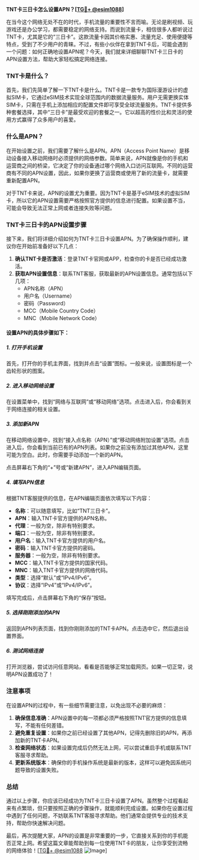 **TNT卡三日卡怎么设置APN？[[TG💪+ @esim1088](https://t.me/s/esim1088)]**

在当今这个网络无处不在的时代，手机流量的重要性不言而喻。无论是刷视频、玩游戏还是办公学习，都需要稳定的网络支持。而说到流量卡，相信很多人都听说过TNT卡，尤其是它的“三日卡”。这款流量卡因其价格实惠、流量充足、使用便捷等特点，受到了不少用户的青睐。不过，有些小伙伴在拿到TNT卡后，可能会遇到一个问题：如何正确地设置APN呢？今天，我们就来详细聊聊TNT卡三日卡的APN设置方法，帮助大家轻松搞定网络连接。

### TNT卡是什么？

首先，我们先简单了解一下TNT卡是什么。TNT卡是一款专为国际漫游设计的虚拟SIM卡，它通过eSIM技术实现全球范围内的数据流量服务。用户无需更换实体SIM卡，只需在手机上添加相应的配置文件即可享受全球流量服务。TNT卡提供多种套餐选择，其中“三日卡”是最受欢迎的套餐之一。它以超高的性价比和灵活的使用方式赢得了众多用户的喜爱。

### 什么是APN？

在开始设置之前，我们需要了解什么是APN。APN（Access Point Name）是移动设备接入移动网络时必须提供的网络参数。简单来说，APN就像是你的手机和运营商之间的桥梁，它决定了你的设备通过哪个网络入口访问互联网。不同的运营商有不同的APN设置，因此，如果你更换了运营商或使用了新的流量卡，就需要重新配置APN。

对于TNT卡来说，APN的设置尤为重要。因为TNT卡是基于eSIM技术的虚拟SIM卡，所以它的APN设置需要严格按照官方提供的信息进行配置。如果设置不当，可能会导致无法正常上网或者连接失败等问题。

### TNT卡三日卡的APN设置步骤

接下来，我们将详细介绍如何为TNT卡三日卡设置APN。为了确保操作顺利，建议你在开始前准备好以下几点：

1. **确认TNT卡是否激活**：登录TNT卡官网或APP，检查你的卡是否已经成功激活。
2. **获取APN设置信息**：联系TNT客服，获取最新的APN设置信息。通常包括以下几项：
   - APN名称（APN）
   - 用户名（Username）
   - 密码（Password）
   - MCC（Mobile Country Code）
   - MNC（Mobile Network Code）

#### 设置APN的具体步骤如下：

##### 1. 打开手机设置
首先，打开你的手机主界面，找到并点击“设置”图标。一般来说，设置图标是一个齿轮形状的图案。

##### 2. 进入移动网络设置
在设置菜单中，找到“网络与互联网”或“移动网络”选项。点击进入后，你会看到关于网络连接的相关设置。

##### 3. 添加新APN
在移动网络设置中，找到“接入点名称（APN）”或“移动网络附加设置”选项。点击进入后，你会看到当前已有的APN列表。如果你之前没有添加过其他APN，这里可能为空白。此时，你需要手动添加一个新的APN。

点击屏幕右下角的“+”号或“新建APN”，进入APN编辑页面。

##### 4. 填写APN信息
根据TNT客服提供的信息，在APN编辑页面依次填写以下内容：

- **名称**：可以随意填写，比如“TNT三日卡”。
- **APN**：输入TNT卡官方提供的APN名称。
- **代理**：一般为空，除非有特别要求。
- **端口**：一般为空，除非有特别要求。
- **用户名**：输入TNT卡官方提供的用户名。
- **密码**：输入TNT卡官方提供的密码。
- **服务器**：一般为空，除非有特别要求。
- **MCC**：输入TNT卡官方提供的国家代码。
- **MNC**：输入TNT卡官方提供的网络代码。
- **类型**：选择“默认”或“IPv4/IPv6”。
- **协议**：选择“IPv4”或“IPv4/IPv6”。

填写完成后，点击屏幕右下角的“保存”按钮。

##### 5. 选择刚刚添加的APN
返回到APN列表页面，找到你刚刚添加的TNT卡APN。点击选中它，然后退出设置界面。

##### 6. 测试网络连接
打开浏览器，尝试访问任意网站，看看是否能够正常加载网页。如果一切正常，说明APN设置成功了！

### 注意事项

在设置APN的过程中，有一些细节需要注意，以免出现不必要的麻烦：

1. **确保信息准确**：APN设置中的每一项都必须严格按照TNT官方提供的信息填写，不能有任何差错。
2. **避免重复设置**：如果你之前已经设置了其他APN，记得先删除旧的APN，再添加新的TNT卡APN。
3. **检查网络状态**：如果设置完成后仍然无法上网，可以尝试重启手机或联系TNT客服寻求帮助。
4. **更新系统版本**：确保你的手机操作系统是最新的版本，这样可以避免因系统问题导致的设置失败。

### 总结

通过以上步骤，你应该已经成功为TNT卡三日卡设置了APN。虽然整个过程看起来有点繁琐，但只要按照正确的步骤操作，就能顺利完成设置。如果你在设置过程中遇到了任何问题，不妨联系TNT客服寻求帮助。他们通常会提供专业的技术支持，帮助你快速解决问题。

最后，再次提醒大家，APN的设置是非常重要的一步，它直接关系到你的手机能否正常上网。希望这篇文章能帮助到每一位使用TNT卡的朋友，让你享受到流畅的网络体验！[[TG💪+ @esim1088](https://t.me/s/esim1088) ![Image](https://i.postimg.cc/4NQfJmqS/Snipaste-2025-05-13-00-14-12.png)]
